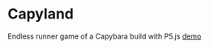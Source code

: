 # Capyland

Endless runner game of a Capybara build with P5.js [demo](http://jonystn.github.io/capyland/)

